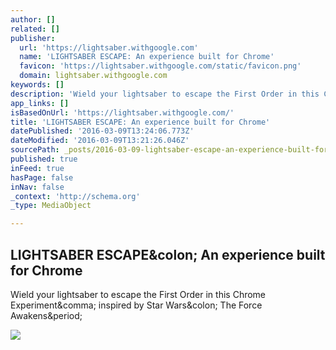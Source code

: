```yaml
---
author: []
related: []
publisher:
  url: 'https://lightsaber.withgoogle.com'
  name: 'LIGHTSABER ESCAPE: An experience built for Chrome'
  favicon: 'https://lightsaber.withgoogle.com/static/favicon.png'
  domain: lightsaber.withgoogle.com
keywords: []
description: 'Wield your lightsaber to escape the First Order in this Chrome Experiment, inspired by Star Wars: The Force Awakens.'
app_links: []
isBasedOnUrl: 'https://lightsaber.withgoogle.com/'
title: 'LIGHTSABER ESCAPE: An experience built for Chrome'
datePublished: '2016-03-09T13:24:06.773Z'
dateModified: '2016-03-09T13:21:26.046Z'
sourcePath: _posts/2016-03-09-lightsaber-escape-an-experience-built-for-chrome.md
published: true
inFeed: true
hasPage: false
inNav: false
_context: 'http://schema.org'
_type: MediaObject

---
```

<article style=""><h1>LIGHTSABER ESCAPE&amp;colon; An experience built for Chrome</h1><p>Wield your lightsaber to escape the First Order in this Chrome Experiment&amp;comma; inspired by Star Wars&amp;colon; The Force Awakens&amp;period;</p><img src="https://storage.googleapis.com/beyond-lse/og-image-2.png" /></article>